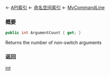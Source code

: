 ← [API索引](Api-Index) ← [命名空间索引](Namespace-Index) ← [MyCommandLine](VRage.Game.ModAPI.Ingame.Utilities.MyCommandLine)

### 概要

```csharp
public int ArgumentCount { get; }
```

Returns the number of non-switch arguments

### 返回

[int](https://docs.microsoft.com/en-us/dotnet/api/System.Int32?view=netframework-4.6)

